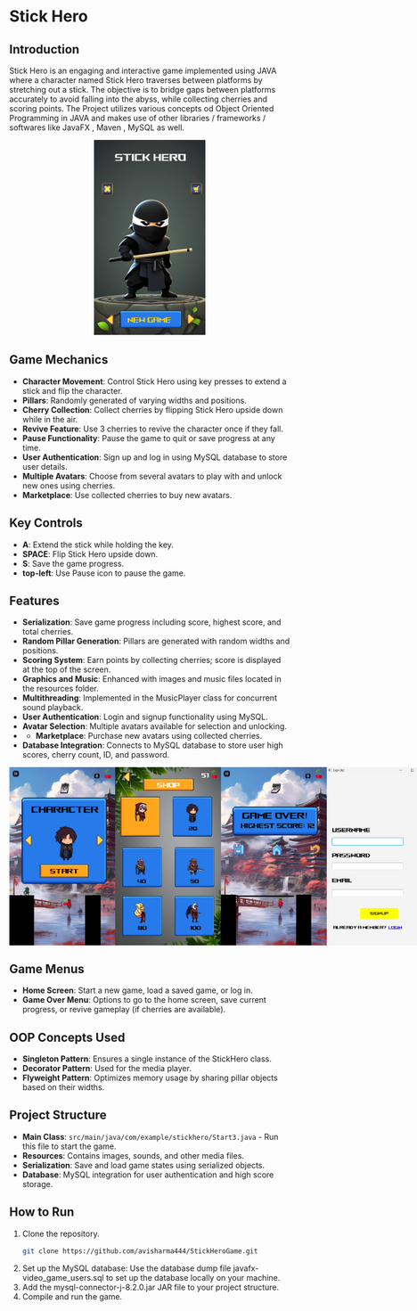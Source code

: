 # Stick Hero

## Introduction
Stick Hero is an engaging and interactive game implemented using JAVA where a character named Stick Hero traverses between platforms by stretching out a stick. The objective is to bridge gaps between platforms accurately to avoid falling into the abyss, while collecting cherries and scoring points. The Project utilizes various concepts od Object Oriented Programming in JAVA and makes use of other libraries / frameworks / softwares like JavaFX , Maven , MySQL as well.
<div style="text-align: center;">
  <img src="resources/homepage.png" alt="Homepage Screen" width="200px" height="350px">
</div>


## Game Mechanics
- **Character Movement**: Control Stick Hero using key presses to extend a stick and flip the character.
- **Pillars**: Randomly generated of varying widths and positions.
- **Cherry Collection**: Collect cherries by flipping Stick Hero upside down while in the air.
- **Revive Feature**: Use 3 cherries to revive the character once if they fall.
- **Pause Functionality**: Pause the game to quit or save progress at any time.
- **User Authentication**: Sign up and log in using MySQL database to store user details.
- **Multiple Avatars**: Choose from several avatars to play with and unlock new ones using cherries.
- **Marketplace**: Use collected cherries to buy new avatars.

## Key Controls
- **A**: Extend the stick while holding the key.
- **SPACE**: Flip Stick Hero upside down.
- **S**: Save the game progress.
- **top-left**: Use Pause icon to pause the game.

## Features
- **Serialization**: Save game progress including score, highest score, and total cherries.
- **Random Pillar Generation**: Pillars are generated with random widths and positions.
- **Scoring System**: Earn points by collecting cherries; score is displayed at the top of the screen.
- **Graphics and Music**: Enhanced with images and music files located in the resources folder.
- **Multithreading**: Implemented in the MusicPlayer class for concurrent sound playback.
- **User Authentication**: Login and signup functionality using MySQL.
- **Avatar Selection**: Multiple avatars available for selection and unlocking.
- - **Marketplace**: Purchase new avatars using collected cherries.
 - **Database Integration**: Connects to MySQL database to store user high scores, cherry count, ID, and password.
<div style="display: flex; justify-content: space-around;">
  <img src="resources/select_character.png" alt="Avatar Selection Screen" width="190px" height="320px">
  <img src="resources/marketplace.png" alt="Marketplace Screen" width="190px" height="320px">
  <img src="resources/game-over.png" alt="Game Over Screen" width="190px" height="320px">
  <img src="resources/sign-up.png" alt="Sign Up Screen" width="190px" height="320px">
</div>

## Game Menus
- **Home Screen**: Start a new game, load a saved game, or log in.
- **Game Over Menu**: Options to go to the home screen, save current progress, or revive gameplay (if cherries are available).

## OOP Concepts Used
- **Singleton Pattern**: Ensures a single instance of the StickHero class.
- **Decorator Pattern**: Used for the media player.
- **Flyweight Pattern**: Optimizes memory usage by sharing pillar objects based on their widths.

## Project Structure
- **Main Class**: `src/main/java/com/example/stickhero/Start3.java` - Run this file to start the game.
- **Resources**: Contains images, sounds, and other media files.
- **Serialization**: Save and load game states using serialized objects.
- **Database**: MySQL integration for user authentication and high score storage.

## How to Run
1. Clone the repository.
   ```sh
   git clone https://github.com/avisharma444/StickHeroGame.git
2. Set up the MySQL database:
   Use the database dump file javafx-video_game_users.sql to set up the database locally on your machine.
3. Add the mysql-connector-j-8.2.0.jar JAR file to your project structure.
4. Compile and run the game.
